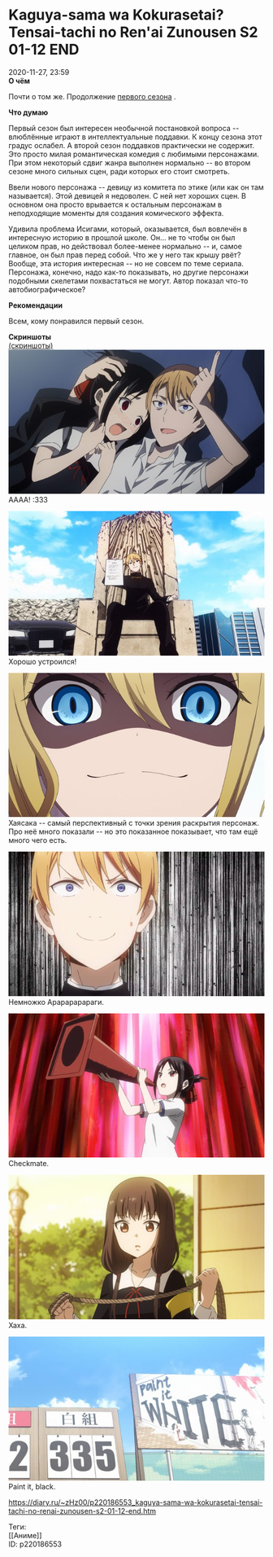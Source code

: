 Kaguya-sama wa Kokurasetai? Tensai-tachi no Ren'ai Zunousen S2 01-12 END
=========================================================================

   
 2020-11-27, 23:59   
   **О чём**    
   
 Почти о том же. Продолжение  [первого сезона](Kaguya-sama%20wa%20Kokurasetai%20Tensai-tachi%20no%20Ren`ai%20Zunousen%2001-12%20END)  .   
   
  **Что думаю**    
   
 Первый сезон был интересен необычной постановкой вопроса -- влюблённые играют в интеллектуальные поддавки. К концу сезона этот градус ослабел. А второй сезон поддавков практически не содержит. Это просто милая романтическая комедия с любимыми персонажами. При этом некоторый сдвиг жанра выполнен нормально -- во втором сезоне много сильных сцен, ради которых его стоит смотреть.   
   
 Ввели нового персонажа -- девицу из комитета по этике (или как он там называется). Этой девицей я недоволен. С ней нет хороших сцен. В основном она просто врывается к остальным персонажам в неподходящие моменты для создания комического эффекта.   
   
 Удивила проблема Исигами, который, оказывается, был вовлечён в интересную историю в прошлой школе. Он... не то чтобы он был целиком прав, но действовал более-менее нормально -- и, самое главное, он был прав перед собой. Что же у него так крышу рвёт? Вообще, эта история интересная -- но не совсем по теме сериала. Персонажа, конечно, надо как-то показывать, но другие персонажи подобными скелетами похвастаться не могут. Автор показал что-то автобиографическое?   
   
  **Рекомендации**    
   
 Всем, кому понравился первый сезон.   
   
  **Скриншоты**    
  [(скриншоты)](https://zHz00.diary.ru/p220186553.htm?index=1#linkmore220186553m1)       
  [![](pics/Hdeda7Bl.jpg)](https://i.imgur.com/Hdeda7B.jpg)    
 АААА! :333   
   
  [![](pics/Ve32LmZl.jpg)](https://i.imgur.com/Ve32LmZ.jpg)    
 Хорошо устроился!   
   
  [![](pics/dSjJm3Xl.png)](https://i.imgur.com/dSjJm3X.png)    
 Хаясака -- самый перспективный с точки зрения раскрытия персонаж. Про неё много показали -- но это показанное показывает, что там ещё много чего есть.   
   
  [![](pics/KzgMuLol.png)](https://i.imgur.com/KzgMuLo.png)    
 Немножко Арарарарараги.   
   
  [![](pics/9X8n30Ql.png)](https://i.imgur.com/9X8n30Q.png)    
 Checkmate.   
   
  [![](pics/7KXXaYGl.png)](https://i.imgur.com/7KXXaYG.png)    
 Хаха.   
   
  [![](pics/yZ5nF05l.png)](https://i.imgur.com/yZ5nF05.png)    
 Paint it, black.      
    
 <https://diary.ru/~zHz00/p220186553_kaguya-sama-wa-kokurasetai-tensai-tachi-no-renai-zunousen-s2-01-12-end.htm>   
   
 Теги:   
 [[Аниме]]   
 ID: p220186553
